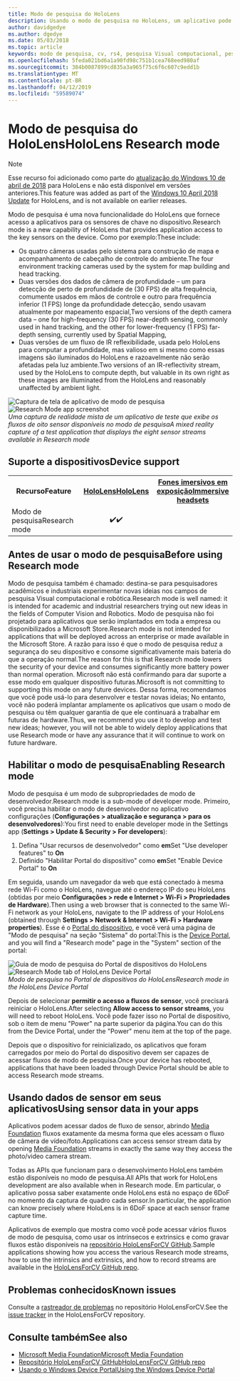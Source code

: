 ```yaml
---
title: Modo de pesquisa do HoloLens
description: Usando o modo de pesquisa no HoloLens, um aplicativo pode acessar fluxos de sensor do dispositivo de chave (profundidade, o ambiente de controle e reflexibilidade IV).
author: davidgedye
ms.author: dgedye
ms.date: 05/03/2018
ms.topic: article
keywords: modo de pesquisa, cv, rs4, pesquisa Visual computacional, pesquisa, HoloLens
ms.openlocfilehash: 5feda021bd6a1a90fd98c751b1cea768eed980af
ms.sourcegitcommit: 384b0087899cd835a3a965f75c6f6c607c9edd1b
ms.translationtype: MT
ms.contentlocale: pt-BR
ms.lasthandoff: 04/12/2019
ms.locfileid: "59589074"
---
```

# <a name="hololens-research-mode"></a><span data-ttu-id="a9bd1-104">Modo de pesquisa do HoloLens</span><span class="sxs-lookup"><span data-stu-id="a9bd1-104">HoloLens Research mode</span></span>

> [!NOTE]
> <span data-ttu-id="a9bd1-105">Esse recurso foi adicionado como parte do [atualização do Windows 10 de abril de 2018](release-notes-april-2018.md) para HoloLens e não está disponível em versões anteriores.</span><span class="sxs-lookup"><span data-stu-id="a9bd1-105">This feature was added as part of the [Windows 10 April 2018 Update](release-notes-april-2018.md) for HoloLens, and is not available on earlier releases.</span></span>

<span data-ttu-id="a9bd1-106">Modo de pesquisa é uma nova funcionalidade do HoloLens que fornece acesso a aplicativos para os sensores de chave no dispositivo.</span><span class="sxs-lookup"><span data-stu-id="a9bd1-106">Research mode is a new capability of HoloLens that provides application access to the key sensors on the device.</span></span> <span data-ttu-id="a9bd1-107">Como por exemplo:</span><span class="sxs-lookup"><span data-stu-id="a9bd1-107">These include:</span></span>
- <span data-ttu-id="a9bd1-108">Os quatro câmeras usadas pelo sistema para construção de mapa e acompanhamento de cabeçalho de controle do ambiente.</span><span class="sxs-lookup"><span data-stu-id="a9bd1-108">The four environment tracking cameras used by the system for map building and head tracking.</span></span>
- <span data-ttu-id="a9bd1-109">Duas versões dos dados de câmera de profundidade – um para detecção de perto de profundidade de (30 FPS) de alta frequência, comumente usados em mãos de controle e outro para frequência inferior (1 FPS) longe da profundidade detecção, sendo usavam atualmente por mapeamento espacial,</span><span class="sxs-lookup"><span data-stu-id="a9bd1-109">Two versions of the depth camera data – one for high-frequency (30 FPS) near-depth sensing, commonly used in hand tracking, and the other for lower-frequency (1 FPS) far-depth sensing, currently used by Spatial Mapping,</span></span>
- <span data-ttu-id="a9bd1-110">Duas versões de um fluxo de IR reflexibilidade, usada pelo HoloLens para computar a profundidade, mas valioso em si mesmo como essas imagens são iluminados do HoloLens e razoavelmente não serão afetadas pela luz ambiente.</span><span class="sxs-lookup"><span data-stu-id="a9bd1-110">Two versions of an IR-reflectivity stream, used by the HoloLens to compute depth, but valuable in its own right as these images are illuminated from the HoloLens and reasonably unaffected by ambient light.</span></span>

<span data-ttu-id="a9bd1-111">![Captura de tela de aplicativo de modo de pesquisa](images/sensor-stream-viewer.jpg)</span><span class="sxs-lookup"><span data-stu-id="a9bd1-111">![Research Mode app screenshot](images/sensor-stream-viewer.jpg)</span></span><br>
<span data-ttu-id="a9bd1-112">*Uma captura de realidade mista de um aplicativo de teste que exibe os fluxos de oito sensor disponíveis no modo de pesquisa*</span><span class="sxs-lookup"><span data-stu-id="a9bd1-112">*A mixed reality capture of a test application that displays the eight sensor streams available in Research mode*</span></span>

## <a name="device-support"></a><span data-ttu-id="a9bd1-113">Suporte a dispositivos</span><span class="sxs-lookup"><span data-stu-id="a9bd1-113">Device support</span></span>

<table>
<tr>
<th><span data-ttu-id="a9bd1-114">Recurso</span><span class="sxs-lookup"><span data-stu-id="a9bd1-114">Feature</span></span></th><th style="width:150px"> <span data-ttu-id="a9bd1-115"><a href="hololens-hardware-details.md">HoloLens</a></span><span class="sxs-lookup"><span data-stu-id="a9bd1-115"><a href="hololens-hardware-details.md">HoloLens</a></span></span></th><th style="width:150px"> <span data-ttu-id="a9bd1-116"><a href="immersive-headset-hardware-details.md">Fones imersivos em exposição</a></span><span class="sxs-lookup"><span data-stu-id="a9bd1-116"><a href="immersive-headset-hardware-details.md">Immersive headsets</a></span></span></th>
</tr><tr>
<td> <span data-ttu-id="a9bd1-117">Modo de pesquisa</span><span class="sxs-lookup"><span data-stu-id="a9bd1-117">Research mode</span></span></td><td style="text-align: center;"> <span data-ttu-id="a9bd1-118">✔️</span><span class="sxs-lookup"><span data-stu-id="a9bd1-118">✔️</span></span></td><td style="text-align: center;"></td>
</tr>
</table>

## <a name="before-using-research-mode"></a><span data-ttu-id="a9bd1-119">Antes de usar o modo de pesquisa</span><span class="sxs-lookup"><span data-stu-id="a9bd1-119">Before using Research mode</span></span>

<span data-ttu-id="a9bd1-120">Modo de pesquisa também é chamado: destina-se para pesquisadores acadêmicos e industriais experimentar novas ideias nos campos de pesquisa Visual computacional e robótica.</span><span class="sxs-lookup"><span data-stu-id="a9bd1-120">Research mode is well named: it is intended for academic and industrial researchers trying out new ideas in the fields of Computer Vision and Robotics.</span></span>  <span data-ttu-id="a9bd1-121">Modo de pesquisa não foi projetado para aplicativos que serão implantados em toda a empresa ou disponibilizados a Microsoft Store.</span><span class="sxs-lookup"><span data-stu-id="a9bd1-121">Research mode is not intended for applications that will be deployed across an enterprise or made available in the Microsoft Store.</span></span> <span data-ttu-id="a9bd1-122">A razão para isso é que o modo de pesquisa reduz a segurança do seu dispositivo e consome significativamente mais bateria do que a operação normal.</span><span class="sxs-lookup"><span data-stu-id="a9bd1-122">The reason for this is that Research mode lowers the security of your device and consumes significantly more battery power than normal operation.</span></span> <span data-ttu-id="a9bd1-123">Microsoft não está confirmando para dar suporte a esse modo em qualquer dispositivo futuras.</span><span class="sxs-lookup"><span data-stu-id="a9bd1-123">Microsoft is not committing to supporting this mode on any future devices.</span></span> <span data-ttu-id="a9bd1-124">Dessa forma, recomendamos que você pode usá-lo para desenvolver e testar novas ideias; No entanto, você não poderá implantar amplamente os aplicativos que usam o modo de pesquisa ou têm qualquer garantia de que ele continuará a trabalhar em futuras de hardware.</span><span class="sxs-lookup"><span data-stu-id="a9bd1-124">Thus, we recommend you use it to develop and test new ideas; however, you will not be able to widely deploy applications that use Research mode or have any assurance that it will continue to work on future hardware.</span></span>

## <a name="enabling-research-mode"></a><span data-ttu-id="a9bd1-125">Habilitar o modo de pesquisa</span><span class="sxs-lookup"><span data-stu-id="a9bd1-125">Enabling Research mode</span></span>

<span data-ttu-id="a9bd1-126">Modo de pesquisa é um modo de subpropriedades de modo de desenvolvedor.</span><span class="sxs-lookup"><span data-stu-id="a9bd1-126">Research mode is a sub-mode of developer mode.</span></span> <span data-ttu-id="a9bd1-127">Primeiro, você precisa habilitar o modo de desenvolvedor no aplicativo configurações (**Configurações > atualização e segurança > para os desenvolvedores**):</span><span class="sxs-lookup"><span data-stu-id="a9bd1-127">You first need to enable developer mode in the Settings app (**Settings > Update & Security > For developers**):</span></span>

1. <span data-ttu-id="a9bd1-128">Defina "Usar recursos de desenvolvedor" como **em**</span><span class="sxs-lookup"><span data-stu-id="a9bd1-128">Set "Use developer features" to **On**</span></span>
2. <span data-ttu-id="a9bd1-129">Definido "Habilitar Portal do dispositivo" como **em**</span><span class="sxs-lookup"><span data-stu-id="a9bd1-129">Set "Enable Device Portal" to **On**</span></span>

<span data-ttu-id="a9bd1-130">Em seguida, usando um navegador da web que está conectado à mesma rede Wi-Fi como o HoloLens, navegue até o endereço IP do seu HoloLens (obtidas por meio **Configurações > rede e Internet > Wi-Fi > Propriedades de Hardware**).</span><span class="sxs-lookup"><span data-stu-id="a9bd1-130">Then using a web browser that is connected to the same Wi-Fi network as your HoloLens, navigate to the IP address of your HoloLens (obtained through **Settings > Network & Internet > Wi-Fi > Hardware properties**).</span></span> <span data-ttu-id="a9bd1-131">Esse é o [Portal do dispositivo](using-the-windows-device-portal.md), e você verá uma página de "Modo de pesquisa" na seção "Sistema" do portal:</span><span class="sxs-lookup"><span data-stu-id="a9bd1-131">This is the [Device Portal](using-the-windows-device-portal.md), and you will find a "Research mode" page in the "System" section of the portal:</span></span>

<span data-ttu-id="a9bd1-132">![Guia de modo de pesquisa do Portal de dispositivos do HoloLens](images/ResearchModeDevPortal.png)</span><span class="sxs-lookup"><span data-stu-id="a9bd1-132">![Research Mode tab of HoloLens Device Portal](images/ResearchModeDevPortal.png)</span></span><br>
<span data-ttu-id="a9bd1-133">*Modo de pesquisa no Portal de dispositivos do HoloLens*</span><span class="sxs-lookup"><span data-stu-id="a9bd1-133">*Research mode in the HoloLens Device Portal*</span></span>

<span data-ttu-id="a9bd1-134">Depois de selecionar **permitir o acesso a fluxos de sensor**, você precisará reiniciar o HoloLens.</span><span class="sxs-lookup"><span data-stu-id="a9bd1-134">After selecting **Allow access to sensor streams**, you will need to reboot HoloLens.</span></span> <span data-ttu-id="a9bd1-135">Você pode fazer isso no Portal de dispositivo, sob o item de menu "Power" na parte superior da página.</span><span class="sxs-lookup"><span data-stu-id="a9bd1-135">You can do this from the Device Portal, under the "Power" menu item at the top of the page.</span></span>

<span data-ttu-id="a9bd1-136">Depois que o dispositivo for reinicializado, os aplicativos que foram carregados por meio do Portal do dispositivo devem ser capazes de acessar fluxos de modo de pesquisa.</span><span class="sxs-lookup"><span data-stu-id="a9bd1-136">Once your device has rebooted, applications that have been loaded through Device Portal should be able to access Research mode streams.</span></span>

## <a name="using-sensor-data-in-your-apps"></a><span data-ttu-id="a9bd1-137">Usando dados de sensor em seus aplicativos</span><span class="sxs-lookup"><span data-stu-id="a9bd1-137">Using sensor data in your apps</span></span>

<span data-ttu-id="a9bd1-138">Aplicativos podem acessar dados de fluxo de sensor, abrindo [Media Foundation](https://msdn.microsoft.com/library/windows/desktop/ms694197) fluxos exatamente da mesma forma que eles acessam o fluxo de câmera de vídeo/foto.</span><span class="sxs-lookup"><span data-stu-id="a9bd1-138">Applications can access sensor stream data by opening [Media Foundation](https://msdn.microsoft.com/library/windows/desktop/ms694197) streams in exactly the same way they access the photo/video camera stream.</span></span> 

<span data-ttu-id="a9bd1-139">Todas as APIs que funcionam para o desenvolvimento HoloLens também estão disponíveis no modo de pesquisa.</span><span class="sxs-lookup"><span data-stu-id="a9bd1-139">All APIs that work for HoloLens development are also available when in Research mode.</span></span> <span data-ttu-id="a9bd1-140">Em particular, o aplicativo possa saber exatamente onde HoloLens está no espaço de 6DoF no momento da captura de quadro cada sensor.</span><span class="sxs-lookup"><span data-stu-id="a9bd1-140">In particular, the application can know precisely where HoloLens is in 6DoF space at each sensor frame capture time.</span></span>

<span data-ttu-id="a9bd1-141">Aplicativos de exemplo que mostra como você pode acessar vários fluxos de modo de pesquisa, como usar os intrínsecos e extrinsics e como gravar fluxos estão disponíveis na [repositório HoloLensForCV GitHub](https://github.com/Microsoft/HoloLensForCV).</span><span class="sxs-lookup"><span data-stu-id="a9bd1-141">Sample applications showing how you access the various Research mode streams, how to use the intrinsics and extrinsics, and how to record streams are available in the [HoloLensForCV GitHub repo](https://github.com/Microsoft/HoloLensForCV).</span></span>

## <a name="known-issues"></a><span data-ttu-id="a9bd1-142">Problemas conhecidos</span><span class="sxs-lookup"><span data-stu-id="a9bd1-142">Known issues</span></span>

<span data-ttu-id="a9bd1-143">Consulte a [rastreador de problemas](https://github.com/Microsoft/HololensForCV/issues) no repositório HoloLensForCV.</span><span class="sxs-lookup"><span data-stu-id="a9bd1-143">See the [issue tracker](https://github.com/Microsoft/HololensForCV/issues) in the HoloLensForCV repository.</span></span>

## <a name="see-also"></a><span data-ttu-id="a9bd1-144">Consulte também</span><span class="sxs-lookup"><span data-stu-id="a9bd1-144">See also</span></span>

* [<span data-ttu-id="a9bd1-145">Microsoft Media Foundation</span><span class="sxs-lookup"><span data-stu-id="a9bd1-145">Microsoft Media Foundation</span></span>](https://msdn.microsoft.com/library/windows/desktop/ms694197)
* [<span data-ttu-id="a9bd1-146">Repositório HoloLensForCV GitHub</span><span class="sxs-lookup"><span data-stu-id="a9bd1-146">HoloLensForCV GitHub repo</span></span>](https://github.com/Microsoft/HoloLensForCV)
* [<span data-ttu-id="a9bd1-147">Usando o Windows Device Portal</span><span class="sxs-lookup"><span data-stu-id="a9bd1-147">Using the Windows Device Portal</span></span>](using-the-windows-device-portal.md)
